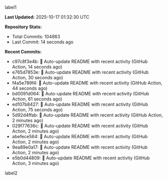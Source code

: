 
label1 
<!-- ACTIVITY_START -->
**Last Updated:** 2025-10-17 01:32:30 UTC

**Repository Stats:**
- Total Commits: 104863
- Last Commit: 14 seconds ago

**Recent Commits:**
- c97c8f3e4b: 🤖 Auto-update README with recent activity (GitHub Action, 14 seconds ago)
- e765d7853e: 🤖 Auto-update README with recent activity (GitHub Action, 30 seconds ago)
- f4a5e789f4: 🤖 Auto-update README with recent activity (GitHub Action, 44 seconds ago)
- bd0091d064: 🤖 Auto-update README with recent activity (GitHub Action, 61 seconds ago)
- ed107b8427: 🤖 Auto-update README with recent activity (GitHub Action, 75 seconds ago)
- 5d92d4ffab: 🤖 Auto-update README with recent activity (GitHub Action, 2 minutes ago)
- 029f77636c: 🤖 Auto-update README with recent activity (GitHub Action, 2 minutes ago)
- abefece564: 🤖 Auto-update README with recent activity (GitHub Action, 2 minutes ago)
- 9ea89e0a17: 🤖 Auto-update README with recent activity (GitHub Action, 2 minutes ago)
- e5b0d44809: 🤖 Auto-update README with recent activity (GitHub Action, 3 minutes ago)
<!-- ACTIVITY_END -->

label2
